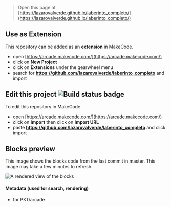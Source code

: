  


> Open this page at [https://lazarovalverde.github.io/laberinto_completo/](https://lazarovalverde.github.io/laberinto_completo/)

## Use as Extension

This repository can be added as an **extension** in MakeCode.

* open [https://arcade.makecode.com/](https://arcade.makecode.com/)
* click on **New Project**
* click on **Extensions** under the gearwheel menu
* search for **https://github.com/lazarovalverde/laberinto_completo** and import

## Edit this project ![Build status badge](https://github.com/lazarovalverde/laberinto_completo/workflows/MakeCode/badge.svg)

To edit this repository in MakeCode.

* open [https://arcade.makecode.com/](https://arcade.makecode.com/)
* click on **Import** then click on **Import URL**
* paste **https://github.com/lazarovalverde/laberinto_completo** and click import

## Blocks preview

This image shows the blocks code from the last commit in master.
This image may take a few minutes to refresh.

![A rendered view of the blocks](https://github.com/lazarovalverde/laberinto_completo/raw/master/.github/makecode/blocks.png)

#### Metadata (used for search, rendering)

* for PXT/arcade
<script src="https://makecode.com/gh-pages-embed.js"></script><script>makeCodeRender("{{ site.makecode.home_url }}", "{{ site.github.owner_name }}/{{ site.github.repository_name }}");</script>
